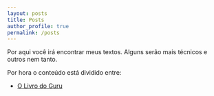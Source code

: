 ```yaml
---
layout: posts
title: Posts
author_profile: true
permalink: /posts
---
```


Por aqui você irá encontrar meus textos. Alguns serão mais técnicos e outros nem tanto.

Por hora o conteúdo está dividido entre:

- [O Livro do Guru](/livro_do_guru)